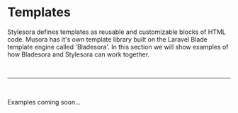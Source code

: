 # Templates

Stylesora defines templates as reusable and customizable blocks of HTML code. Musora has it's own template library built on the Laravel Blade template engine called 'Bladesora'.
In this section we will show examples of how Bladesora and Stylesora can work together. 

<br><hr><br>

Examples coming soon...